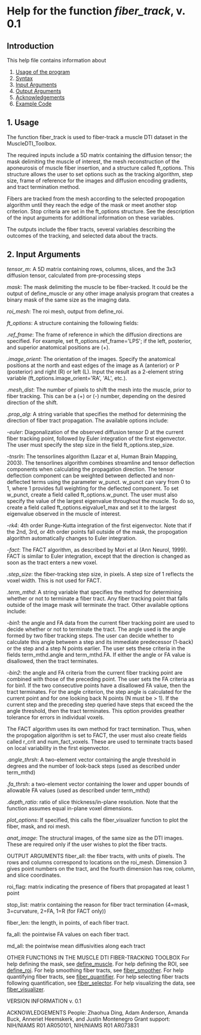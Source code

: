 # Help for the function <i>fiber_track</i>, v. 0.1

## Introduction

This help file contains information about
1) [Usage of the program](https://github.com/bdamon/MuscleDTI_Toolbox/blob/master/Help/Help%20for%20fiber_track.md#1-usage)
2) [Syntax](https://github.com/bdamon/MuscleDTI_Toolbox/blob/master/Help/Help%20for%20fiber_track.md#2-Syntax)
3) [Input Arguments](https://github.com/bdamon/MuscleDTI_Toolbox/blob/master/Help/Help%20for%20fiber_track.md#3-Input-Arguments)
4) [Output Arguments](https://github.com/bdamon/MuscleDTI_Toolbox/blob/master/Help/Help%20for%20fiber_track.md#4-Output-Arguments)
5) [Acknowledgements](https://github.com/bdamon/MuscleDTI_Toolbox/blob/master/Help/Help%20for%20fiber_track.md#5-Acknowledgements)
6) [Example Code](https://github.com/bdamon/MuscleDTI_Toolbox/blob/master/Help/Help%20for%20fiber_track.md#6-Example-Code)


## 1. Usage

The function fiber_track is used to fiber-track a muscle DTI dataset in the MuscleDTI_Toolbox. 
   
The required inputs include a 5D matrix containing the diffusion tensor; the mask delimiting the muscle of interest, the mesh reconstruction of the aponeurosis of muscle fiber insertion, and a structure called ft_options.  This structure allows the user to set options such as the tracking algorithm, step size, frame of reference for the images and diffusion encoding gradients, and tract termination method. 
   
Fibers are tracked from the mesh according to the selected propogation algorithm until they reach the edge of the mask or meet another stop criterion.  Stop criteria are set in the ft_options structure. See the description of the input arguments for additional information on these variables. 
   
The outputs include the fiber tracts, several variables describing the outcomes of the tracking, and selected data about the tracts.

## 2. Input Arguments

<i>tensor_m</i>: A 5D matrix containing rows, columns, slices, and the 3x3 diffusion tensor, calculated from pre-processing steps

<i>mask</i>: The mask delimiting the muscle to be fiber-tracked. It could be the output of define_muscle or any other image analysis program that creates a binary mask of the same size as the imaging data.   

<i>roi_mesh</i>: The roi mesh, output from define_roi.  

<i>ft_options</i>: A structure containing the following fields:

<i>.ref_frame</i>: The frame of reference in which the diffusion directions are specified. For example, set ft_options.ref_frame='LPS'; if the left, posterior, and superior anatomical positions are (+).

<i>.image_orient</i>: The orientation of the images. Specify the anatomical positions at the north and east edges of the image as A (anterior) or P (posterior) and right (R) or left (L).  Input the result as a 2-element string variable (ft_options.image_orient='RA', 'AL', etc.).

<i>.mesh_dist</i>: The number of pixels to shift the mesh into the muscle, prior to fiber tracking. This can be a (+) or (-) number, depending on the desired direction of the shift.

<i>.prop_alg</i>: A string variable that specifies the method for determining the direction of fiber tract propagation. The available options include:

  -<i>euler</i>: Diagonalization of the observed diffusion tensor D at the current fiber tracking point, followed by Euler integration of the first eigenvector. The user must specify the step size in the field ft_options.step_size.
  
  -<i>tnsrln</i>: The tensorlines algorithm (Lazar et al, Human Brain Mapping, 2003). The tensorlines algorithm combines streamline and tensor deflection components when calculating the propagation direction. The tensor deflection component can be weighted between deflected and non-deflected terms using the parameter w_punct. w_punct can vary from 0 to 1, where 1 provides full weighting for the deflected component. To set w_punct, create a field called ft_options.w_punct. The user must also specify the value of the largest eigenvalue throughout the muscle. To do so, create a field called ft_options.eigvalue1_max and set it to the largest eigenvalue observed in the muscle of interest.
  
  -<i>rk4</i>: 4th order Runge-Kutta integration of the first eigenvector.  Note that if the 2nd, 3rd, or 4th order points fall outside of the mask, the propogation algorithm automatically changes to Euler integration.
  
  -<i>fact</i>: The FACT algorithm, as described by Mori et al (Ann Neurol, 1999). FACT is similar to Euler integration, except that the direction is changed as soon as the tract enters a new voxel.

<i>.step_size</i>: the fiber-tracking step size, in pixels. A step size of 1 reflects the voxel width. This is not used for FACT.

<i>.term_mthd</i>: A string variable that specifies the method for determining whether or not to terminate a fiber tract. Any fiber tracking point that falls outside of the image mask will terminate the tract. Other available options include:

  -<i>bin1</i>: the angle and FA data from the current fiber tracking point are used to decide whether or not to terminate the tract. The angle used is the angle formed by two fiber tracking steps. The user can decide whether to calculate this angle between a step and its immediate predecessor (1-back) or the step and a step N points earlier. The user sets these criteria in the fields term_mthd.angle and term_mthd.FA. If either the angle or FA value is disallowed, then the tract terminates.
  
  -<i>bin2</i>: the angle and FA criteria from the current fiber tracking point are combined with those of the preceding point. The user sets the FA criteria as for bin1. If the two consecutive points have a disallowed FA value, then the tract terminates. For the angle criterion, the step angle is calculated for the current point and for one looking back N points (N must be > 1). If the current step and the preceding step queried have steps that exceed the the angle threshold, then the tract terminates. This option provides greather tolerance for errors in individual voxels.

The FACT algorithm uses its own method for tract termination. Thus, when the propogation algorithm is set to FACT, the user must also create fields called r_crit and num_fact_voxels. These are used to terminate tracts based on local variability in the first eigenvector.

<i>.angle_thrsh</i>: A two-element vector containing the angle threshold in degrees and the number of look-back steps (used as described under term_mthd)

<i>.fa_thrsh</i>: a two-element vector containing the lower and upper bounds of allowable FA values (used as described under term_mthd)

<i>.depth_ratio</i>: ratio of slice thickness/in-plane resolution. Note that the function assumes equal in-plane voxel dimensions.

<i>plot_options</i>: If specified, this calls the fiber_visualizer function to plot the fiber, mask, and roi mesh.
 
<i>anat_image</i>: The structural images, of the same size as the DTI images.  These are required only if the user wishes to plot the fiber tracts.

OUTPUT ARGUMENTS
 fiber_all: the fiber tracts, with units of pixels. The rows and columns
   correspond to locations on the roi_mesh. Dimension 3 gives point numbers
   on the tract, and the fourth dimension has row, column, and slice coordinates.

 roi_flag: matrix indicating the presence of fibers that propagated at
   least 1 point

 stop_list: matrix containing the reason for fiber tract termination
   (4=mask, 3=curvature, 2=FA, 1=R (for FACT only))

 fiber_len: the length, in points, of each fiber tract. 

 fa_all: the pointwise FA values on each fiber tract.

 md_all: the pointwise mean diffusivities along each tract

OTHER FUNCTIONS IN THE MUSCLE DTI FIBER-TRACKING TOOLBOX
 For help defining the mask, see <a href="matlab: help define_muscle">define_muscle</a>.
 For help defining the ROI, see <a href="matlab: help define_roi">define_roi</a>.
 For help smoothing fiber tracts, see <a href="matlab: help fiber_smoother">fiber_smoother</a>.
 For help quantifying fiber tracts, see <a href="matlab: help fiber_quantifier">fiber_quantifier</a>.
 For help selecting fiber tracts following quantification, see <a href="matlab: help fiber_selector">fiber_selector</a>.
 For help visualizing the data, see <a href="matlab: help fiber_visualizer">fiber_visualizer</a>.

VERSION INFORMATION
 v. 0.1

ACKNOWLEDGEMENTS
 People: Zhaohua Ding, Adam Anderson, Amanda Buck, Anneriet Heemskerk, 
   and Justin Montenegro
 Grant support: NIH/NIAMS R01 AR050101, NIH/NIAMS R01 AR073831
